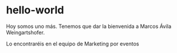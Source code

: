 # hello-world
Hoy somos uno más. Tenemos que dar la bienvenida a Marcos Ávila Weingartshofer.

Lo encontraréis en el equipo de Marketing por eventos
